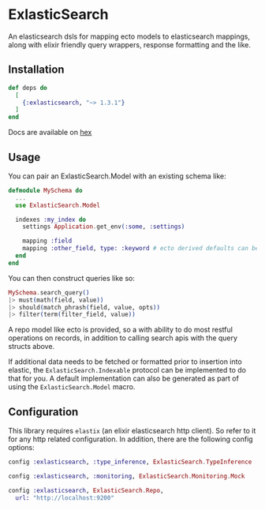 # ExlasticSearch

An elasticsearch dsls for mapping ecto models to elasticsearch mappings, along with elixir
friendly query wrappers, response formatting and the like.

## Installation

```elixir
def deps do
  [
    {:exlasticsearch, "~> 1.3.1"}
  ]
end
```

Docs are available on [hex](https://hexdocs.pm/exlasticsearch/0.2.2)

## Usage

You can pair an ExlasticSearch.Model with an existing schema like:

```elixir
defmodule MySchema do
  ...
  use ExlasticSearch.Model

  indexes :my_index do
    settings Application.get_env(:some, :settings)

    mapping :field
    mapping :other_field, type: :keyword # ecto derived defaults can be overridden
  end
end
```

You can then construct queries like so:

```elixir
MySchema.search_query()
|> must(math(field, value))
|> should(match_phrash(field, value, opts))
|> filter(term(filter_field, value))
```

A repo model like ecto is provided, so a with ability to do most restful operations on records, in
addition to calling search apis with the query structs above.

If additional data needs to be fetched or formatted prior to insertion into elastic, the `ExlasticSearch.Indexable`
protocol can be implemented to do that for you.  A default implementation can also be generated as part of using
the `ExlasticSearch.Model` macro.

## Configuration

This library requires `elastix` (an elixir elasticsearch http client).  So refer to it for any http related configuration.  In addition, there are the following config options:

```elixir
config :exlasticsearch, :type_inference, ExlasticSearch.TypeInference

config :exlasticsearch, :monitoring, ExlasticSearch.Monitoring.Mock

config :exlasticsearch, ExlasticSearch.Repo,
  url: "http://localhost:9200"
```
